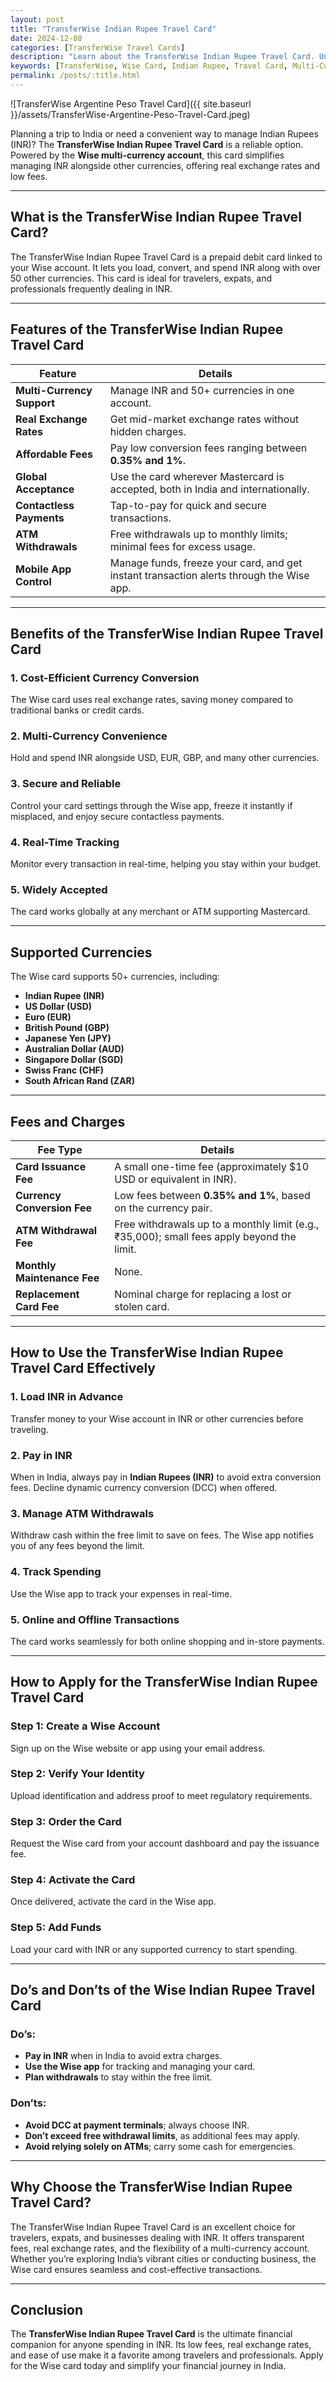 ```yaml
---
layout: post
title: "TransferWise Indian Rupee Travel Card"
date: 2024-12-08
categories: [TransferWise Travel Cards]
description: "Learn about the TransferWise Indian Rupee Travel Card. Understand its features, benefits, fees, supported currencies, and tips for using it while spending in INR."
keywords: [TransferWise, Wise Card, Indian Rupee, Travel Card, Multi-Currency Card, Currency Conversion, Travel Tips, INR Card]
permalink: /posts/:title.html
---
```


![TransferWise Argentine Peso Travel Card]({{ site.baseurl }}/assets/TransferWise-Argentine-Peso-Travel-Card.jpeg) 

Planning a trip to India or need a convenient way to manage Indian Rupees (INR)? The **TransferWise Indian Rupee Travel Card** is a reliable option. Powered by the **Wise multi-currency account**, this card simplifies managing INR alongside other currencies, offering real exchange rates and low fees.

---

## What is the TransferWise Indian Rupee Travel Card?

The TransferWise Indian Rupee Travel Card is a prepaid debit card linked to your Wise account. It lets you load, convert, and spend INR along with over 50 other currencies. This card is ideal for travelers, expats, and professionals frequently dealing in INR.

---

## Features of the TransferWise Indian Rupee Travel Card

| **Feature**               | **Details**                                                                                   |
|---------------------------|-----------------------------------------------------------------------------------------------|
| **Multi-Currency Support** | Manage INR and 50+ currencies in one account.                                                 |
| **Real Exchange Rates**    | Get mid-market exchange rates without hidden charges.                                         |
| **Affordable Fees**        | Pay low conversion fees ranging between **0.35% and 1%**.                                    |
| **Global Acceptance**      | Use the card wherever Mastercard is accepted, both in India and internationally.              |
| **Contactless Payments**   | Tap-to-pay for quick and secure transactions.                                                 |
| **ATM Withdrawals**        | Free withdrawals up to monthly limits; minimal fees for excess usage.                         |
| **Mobile App Control**     | Manage funds, freeze your card, and get instant transaction alerts through the Wise app.      |

---

## Benefits of the TransferWise Indian Rupee Travel Card

### 1. **Cost-Efficient Currency Conversion**
The Wise card uses real exchange rates, saving money compared to traditional banks or credit cards.

### 2. **Multi-Currency Convenience**
Hold and spend INR alongside USD, EUR, GBP, and many other currencies.

### 3. **Secure and Reliable**
Control your card settings through the Wise app, freeze it instantly if misplaced, and enjoy secure contactless payments.

### 4. **Real-Time Tracking**
Monitor every transaction in real-time, helping you stay within your budget.

### 5. **Widely Accepted**
The card works globally at any merchant or ATM supporting Mastercard.

---

## Supported Currencies

The Wise card supports 50+ currencies, including:

- **Indian Rupee (INR)**
- **US Dollar (USD)**
- **Euro (EUR)**
- **British Pound (GBP)**
- **Japanese Yen (JPY)**
- **Australian Dollar (AUD)**
- **Singapore Dollar (SGD)**
- **Swiss Franc (CHF)**
- **South African Rand (ZAR)**

---

## Fees and Charges

| **Fee Type**              | **Details**                                                                                   |
|---------------------------|-----------------------------------------------------------------------------------------------|
| **Card Issuance Fee**      | A small one-time fee (approximately $10 USD or equivalent in INR).                            |
| **Currency Conversion Fee**| Low fees between **0.35% and 1%**, based on the currency pair.                                |
| **ATM Withdrawal Fee**     | Free withdrawals up to a monthly limit (e.g., ₹35,000); small fees apply beyond the limit.    |
| **Monthly Maintenance Fee**| None.                                                                                         |
| **Replacement Card Fee**   | Nominal charge for replacing a lost or stolen card.                                           |

---

## How to Use the TransferWise Indian Rupee Travel Card Effectively

### 1. **Load INR in Advance**
Transfer money to your Wise account in INR or other currencies before traveling.

### 2. **Pay in INR**
When in India, always pay in **Indian Rupees (INR)** to avoid extra conversion fees. Decline dynamic currency conversion (DCC) when offered.

### 3. **Manage ATM Withdrawals**
Withdraw cash within the free limit to save on fees. The Wise app notifies you of any fees beyond the limit.

### 4. **Track Spending**
Use the Wise app to track your expenses in real-time.

### 5. **Online and Offline Transactions**
The card works seamlessly for both online shopping and in-store payments.

---

## How to Apply for the TransferWise Indian Rupee Travel Card

### Step 1: **Create a Wise Account**
Sign up on the Wise website or app using your email address.

### Step 2: **Verify Your Identity**
Upload identification and address proof to meet regulatory requirements.

### Step 3: **Order the Card**
Request the Wise card from your account dashboard and pay the issuance fee.

### Step 4: **Activate the Card**
Once delivered, activate the card in the Wise app.

### Step 5: **Add Funds**
Load your card with INR or any supported currency to start spending.

---

## Do’s and Don’ts of the Wise Indian Rupee Travel Card

### Do’s:
- **Pay in INR** when in India to avoid extra charges.
- **Use the Wise app** for tracking and managing your card.
- **Plan withdrawals** to stay within the free limit.

### Don’ts:
- **Avoid DCC at payment terminals**; always choose INR.
- **Don’t exceed free withdrawal limits**, as additional fees may apply.
- **Avoid relying solely on ATMs**; carry some cash for emergencies.

---

## Why Choose the TransferWise Indian Rupee Travel Card?

The TransferWise Indian Rupee Travel Card is an excellent choice for travelers, expats, and businesses dealing with INR. It offers transparent fees, real exchange rates, and the flexibility of a multi-currency account. Whether you’re exploring India’s vibrant cities or conducting business, the Wise card ensures seamless and cost-effective transactions.

---

## Conclusion

The **TransferWise Indian Rupee Travel Card** is the ultimate financial companion for anyone spending in INR. Its low fees, real exchange rates, and ease of use make it a favorite among travelers and professionals. Apply for the Wise card today and simplify your financial journey in India.

